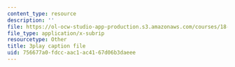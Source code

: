 ```yaml
---
content_type: resource
description: ''
file: https://ol-ocw-studio-app-production.s3.amazonaws.com/courses/18-03sc-differential-equations-fall-2011/756677a0fdccaac1ac4167d06b3daeee_zreI4HllD80.srt
file_type: application/x-subrip
resourcetype: Other
title: 3play caption file
uid: 756677a0-fdcc-aac1-ac41-67d06b3daeee
---
```

